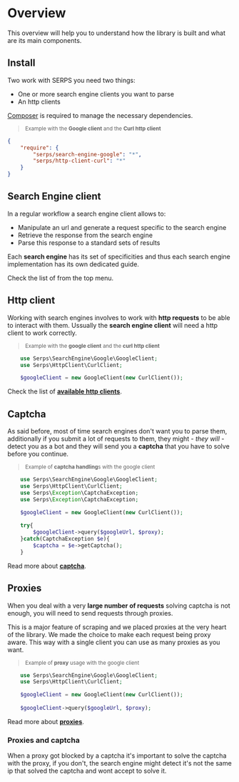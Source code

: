 Overview
========

This overview will help you to understand how the library is built and what are its main components.

Install
-------

Two work with SERPS you need two things:

- One or more search engine clients you want to parse
- An http clients


[Composer](https://getcomposer.org/) is required to manage the necessary dependencies.

> <sub>Example with the **Google client** and the **Curl http client**</sub>

```json
{
    "require": {
        "serps/search-engine-google": "*",
        "serps/http-client-curl": "*"
    }
}
```

Search Engine client
--------------------
In a regular workflow a search engine client allows to:

- Manipulate an url and generate a request specific to the search engine
- Retrieve the response from the search engine
- Parse this response to a standard sets of results

Each **search engine** has its set of specificities and thus each search engine implementation has its own dedicated guide.

Check the list of from the top menu.

Http client
-----------

Working with search engines involves to work with **http requests** to be able to interact with them.
Ussually the **search engine client** will need a http client to work correctly.

> <sub>Example with the **google client** and the **curl http client**</sub>

```php
    use Serps\SearchEngine\Google\GoogleClient;
    use Serps\HttpClient\CurlClient;

    $googleClient = new GoogleClient(new CurlClient());
```

Check the list of [**available http clients**](http-client.md).


Captcha
-------

As said before, most of time search engines don't want you to parse them, additionally if you submit a lot of 
requests to them, they might - *they will* - detect you as a bot and they will send you a **captcha** that you have
to solve before you continue.


> <sub>Example of **captcha handling**s with the google client</sub>

```php
    use Serps\SearchEngine\Google\GoogleClient;
    use Serps\HttpClient\CurlClient;
    use Serps\Exception\CaptchaException;
    use Serps\Exception\CaptchaException;

    $googleClient = new GoogleClient(new CurlClient());
    
    try{
        $googleClient->query($googleUrl, $proxy);
    }catch(CaptchaException $e){  
        $captcha = $e->getCaptcha();
    }
```

Read more about [**captcha**](captcha.md).


Proxies
-------

When you deal with a very **large number of requests** solving captcha is not enough, you will need to send requests
through proxies.

This is a major feature of scraping and we placed proxies at the very heart of the library. 
We made the choice to make each request being proxy aware. 
This way with a single client you can use as many proxies as you want.


> <sub>Example of **proxy** usage with the google client</sub>

```php
    use Serps\SearchEngine\Google\GoogleClient;
    use Serps\HttpClient\CurlClient;

    $googleClient = new GoogleClient(new CurlClient());
    
    $googleClient->query($googleUrl, $proxy);
```

Read more about [**proxies**](proxies.md).

### Proxies and captcha

When a proxy got blocked by a captcha it's important to solve the captcha with the proxy, if you don't, the search
engine might detect it's not the same ip that solved the captcha and wont accept to solve it.


